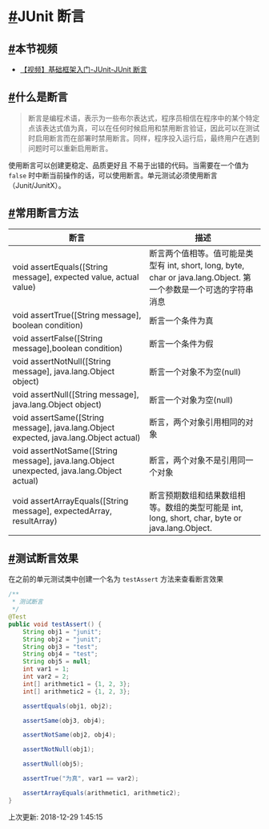 # [#](https://funtl.com/zh/junit/JUnit-断言.html#junit-断言)JUnit 断言

## [#](https://funtl.com/zh/junit/JUnit-断言.html#本节视频)本节视频

- [【视频】基础框架入门-JUnit-JUnit 断言](https://www.bilibili.com/video/av24509691/)

## [#](https://funtl.com/zh/junit/JUnit-断言.html#什么是断言)什么是断言

> 断言是编程术语，表示为一些布尔表达式，程序员相信在程序中的某个特定点该表达式值为真，可以在任何时候启用和禁用断言验证，因此可以在测试时启用断言而在部署时禁用断言。同样，程序投入运行后，最终用户在遇到问题时可以重新启用断言。

使用断言可以创建更稳定、品质更好且 不易于出错的代码。当需要在一个值为 `false` 时中断当前操作的话，可以使用断言。单元测试必须使用断言（Junit/JunitX）。

## [#](https://funtl.com/zh/junit/JUnit-断言.html#常用断言方法)常用断言方法

| 断言                                                         | 描述                                                         |
| ------------------------------------------------------------ | ------------------------------------------------------------ |
| void assertEquals([String message], expected value, actual value) | 断言两个值相等。值可能是类型有 int, short, long, byte, char or java.lang.Object. 第一个参数是一个可选的字符串消息 |
| void assertTrue([String message], boolean condition)         | 断言一个条件为真                                             |
| void assertFalse([String message],boolean condition)         | 断言一个条件为假                                             |
| void assertNotNull([String message], java.lang.Object object) | 断言一个对象不为空(null)                                     |
| void assertNull([String message], java.lang.Object object)   | 断言一个对象为空(null)                                       |
| void assertSame([String message], java.lang.Object expected, java.lang.Object actual) | 断言，两个对象引用相同的对象                                 |
| void assertNotSame([String message], java.lang.Object unexpected, java.lang.Object actual) | 断言，两个对象不是引用同一个对象                             |
| void assertArrayEquals([String message], expectedArray, resultArray) | 断言预期数组和结果数组相等。数组的类型可能是 int, long, short, char, byte or java.lang.Object. |

## [#](https://funtl.com/zh/junit/JUnit-断言.html#测试断言效果)测试断言效果

在之前的单元测试类中创建一个名为 `testAssert` 方法来查看断言效果

```java
/**
 * 测试断言
 */
@Test
public void testAssert() {
    String obj1 = "junit";
    String obj2 = "junit";
    String obj3 = "test";
    String obj4 = "test";
    String obj5 = null;
    int var1 = 1;
    int var2 = 2;
    int[] arithmetic1 = {1, 2, 3};
    int[] arithmetic2 = {1, 2, 3};

    assertEquals(obj1, obj2);

    assertSame(obj3, obj4);

    assertNotSame(obj2, obj4);

    assertNotNull(obj1);

    assertNull(obj5);

    assertTrue("为真", var1 == var2);

    assertArrayEquals(arithmetic1, arithmetic2);
}
```

上次更新: 2018-12-29 1:45:15